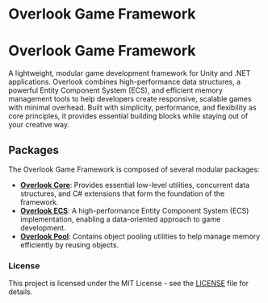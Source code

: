 # Overlook Game Framework
# Overlook Game Framework

A lightweight, modular game development framework for Unity and .NET applications. Overlook combines high-performance data structures, a powerful Entity Component System (ECS), and efficient memory management tools to help developers create responsive, scalable games with minimal overhead. Built with simplicity, performance, and flexibility as core principles, it provides essential building blocks while staying out of your creative way.

## Packages

The Overlook Game Framework is composed of several modular packages:

*   **[Overlook Core](./Packages/com.fullmetalbagel.overlook-core/README.md)**: Provides essential low-level utilities, concurrent data structures, and C# extensions that form the foundation of the framework.
*   **[Overlook ECS](./Packages/com.fullmetalbagel.overlook-ecs/README.md)**: A high-performance Entity Component System (ECS) implementation, enabling a data-oriented approach to game development.
*   **[Overlook Pool](./Packages/com.fullmetalbagel.overlook-pool/README.md)**: Contains object pooling utilities to help manage memory efficiently by reusing objects.

### License

This project is licensed under the MIT License - see the [LICENSE](LICENSE) file for details.